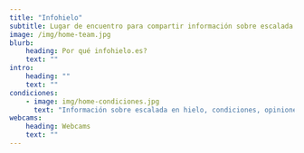 ```yaml
---
title: "Infohielo"
subtitle: Lugar de encuentro para compartir información sobre escalada en hielo, condiciones, opiniones, noticias, etc.
image: /img/home-team.jpg
blurb:
    heading: Por qué infohielo.es?
    text: ""
intro:
    heading: ""
    text: ""
condiciones:
    - image: img/home-condiciones.jpg
      text: "Información sobre escalada en hielo, condiciones, opiniones"
webcams:
    heading: Webcams
    text: ""
---
```

